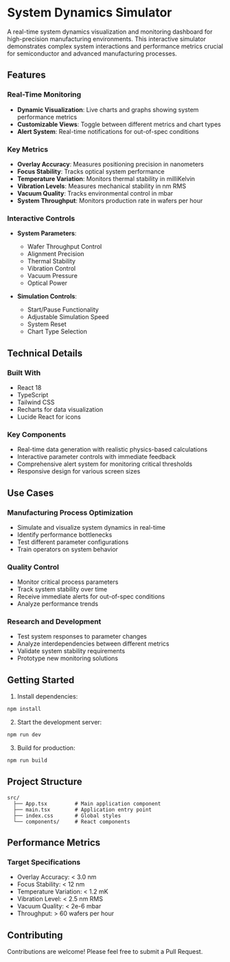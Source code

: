 # System Dynamics Simulator

A real-time system dynamics visualization and monitoring dashboard for high-precision manufacturing environments. This interactive simulator demonstrates complex system interactions and performance metrics crucial for semiconductor and advanced manufacturing processes.

## Features

### Real-Time Monitoring
- **Dynamic Visualization**: Live charts and graphs showing system performance metrics
- **Customizable Views**: Toggle between different metrics and chart types
- **Alert System**: Real-time notifications for out-of-spec conditions

### Key Metrics
- **Overlay Accuracy**: Measures positioning precision in nanometers
- **Focus Stability**: Tracks optical system performance
- **Temperature Variation**: Monitors thermal stability in milliKelvin
- **Vibration Levels**: Measures mechanical stability in nm RMS
- **Vacuum Quality**: Tracks environmental control in mbar
- **System Throughput**: Monitors production rate in wafers per hour

### Interactive Controls
- **System Parameters**:
  - Wafer Throughput Control
  - Alignment Precision
  - Thermal Stability
  - Vibration Control
  - Vacuum Pressure
  - Optical Power

- **Simulation Controls**:
  - Start/Pause Functionality
  - Adjustable Simulation Speed
  - System Reset
  - Chart Type Selection

## Technical Details

### Built With
- React 18
- TypeScript
- Tailwind CSS
- Recharts for data visualization
- Lucide React for icons

### Key Components
- Real-time data generation with realistic physics-based calculations
- Interactive parameter controls with immediate feedback
- Comprehensive alert system for monitoring critical thresholds
- Responsive design for various screen sizes

## Use Cases

### Manufacturing Process Optimization
- Simulate and visualize system dynamics in real-time
- Identify performance bottlenecks
- Test different parameter configurations
- Train operators on system behavior

### Quality Control
- Monitor critical process parameters
- Track system stability over time
- Receive immediate alerts for out-of-spec conditions
- Analyze performance trends

### Research and Development
- Test system responses to parameter changes
- Analyze interdependencies between different metrics
- Validate system stability requirements
- Prototype new monitoring solutions

## Getting Started

1. Install dependencies:
```bash
npm install
```

2. Start the development server:
```bash
npm run dev
```

3. Build for production:
```bash
npm run build
```

## Project Structure

```
src/
  ├── App.tsx         # Main application component
  ├── main.tsx        # Application entry point
  ├── index.css       # Global styles
  └── components/     # React components
```

## Performance Metrics

### Target Specifications
- Overlay Accuracy: < 3.0 nm
- Focus Stability: < 12 nm
- Temperature Variation: < 1.2 mK
- Vibration Level: < 2.5 nm RMS
- Vacuum Quality: < 2e-6 mbar
- Throughput: > 60 wafers per hour

## Contributing

Contributions are welcome! Please feel free to submit a Pull Request.